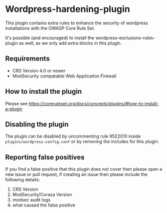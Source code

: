 # Wordpress-hardening-plugin
This plugin contains extra rules to enhance the security of wordpress installations with the OWASP Core Rule Set.

It's possible (and encouraged) to install the wordpress-exclusions-rules-plugin as well, as we only add extra blocks in this plugin.

## Requirements
- CRS Version 4.0 or newer
- ModSecurity compatable Web Application Firewall

## How to install the plugin

Please see https://coreruleset.org/docs/concepts/plugins/#how-to-install-a-plugin

## Disabling the plugin
The plugin can be disabled by uncommenting rule 9522010 inside ``plugins/wordpress-config.conf`` or by removing the includes for this plugin.

## Reporting false positives
If you find a false positive that this plugin does not cover then please open a new issue or pull request, if creating an issue then please include the following details:

1. CRS Version
2. ModSecurity/Coraza Version
3. modsec audit logs
4. what caused the false positive


